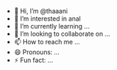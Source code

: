 - 👋 Hi, I’m @thaaani
- 👀 I’m interested in anal 
- 🌱 I’m currently learning ...
- 💞️ I’m looking to collaborate on ...
- 📫 How to reach me ...
- 😄 Pronouns: ...
- ⚡ Fun fact: ...

<!---
thaaani/thaaani is a ✨ special ✨ repository because its `README.md` (this file) appears on your GitHub profile.
You can click the Preview link to take a look at your changes.
--->
